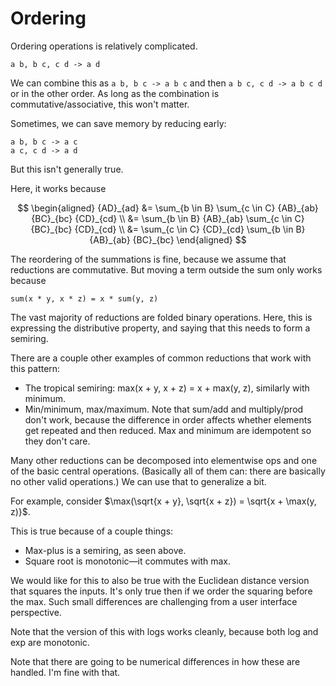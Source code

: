# Ordering

Ordering operations is relatively complicated.


```
a b, b c, c d -> a d
```

We can combine this as `a b, b c -> a b c` and then `a b c, c d -> a b c d` or in the other order.
As long as the combination is commutative/associative, this won't matter.

Sometimes, we can save memory by reducing early:

```
a b, b c -> a c
a c, c d -> a d
```

But this isn't generally true.

Here, it works because

$$
\begin{aligned}
{AD}_{ad} &= \sum_{b \in B} \sum_{c \in C} {AB}_{ab} {BC}_{bc} {CD}_{cd} \\
&= \sum_{b \in B} {AB}_{ab} \sum_{c \in C} {BC}_{bc} {CD}_{cd} \\
&= \sum_{c \in C} {CD}_{cd} \sum_{b \in B} {AB}_{ab} {BC}_{bc}
\end{aligned}
$$

The reordering of the summations is fine, because we assume that reductions are commutative. But moving a term outside the sum only works because

```
sum(x * y, x * z) = x * sum(y, z)
```

The vast majority of reductions are folded binary operations. Here, this is expressing the distributive property, and saying that this needs to form a semiring.

There are a couple other examples of common reductions that work with this pattern:

- The tropical semiring: max(x + y, x + z) = x + max(y, z), similarly with minimum.
- Min/minimum, max/maximum. Note that sum/add and multiply/prod don't work, because the difference in order affects whether elements get repeated and then reduced. Max and minimum are idempotent so they don't care.

Many other reductions can be decomposed into elementwise ops and one of the basic central operations. (Basically all of them can: there are basically no other valid operations.) We can use that to generalize a bit.

For example, consider $\max(\sqrt{x + y}, \sqrt{x + z}) = \sqrt{x + \max(y, z)}$.

This is true because of a couple things:
- Max-plus is a semiring, as seen above.
- Square root is monotonic—it commutes with max.

We would like for this to also be true with the Euclidean distance version that squares the inputs. It's only true then if we order the squaring before the max. Such small differences are challenging from a user interface perspective.

Note that the version of this with logs works cleanly, because both log and exp are monotonic.

Note that there are going to be numerical differences in how these are handled. I'm fine with that.